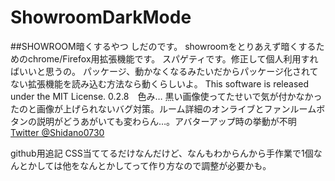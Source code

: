 # ShowroomDarkMode
##SHOWROOM暗くするやつ
しだのです。
showroomをとりあえず暗くするためのchrome/Firefox用拡張機能です。
スパゲティです。修正して個人利用すればいいと思うの。
パッケージ、動かなくなるみたいだからパッケージ化されてない拡張機能を読み込む方法なら動くらしいよ。
This software is released under the MIT License.
0.2.8　色み… 黒い画像使ってたせいで気が付かなかったのと画像が上げられないバグ対策。ルーム詳細のオンライブとファンルームボタンの説明がどうあがいても変わらん…。アバターアップ時の挙動が不明
[Twitter @Shidano0730](https://twitter.com/Shidano0730)

github用追記
CSS当ててるだけなんだけど、なんもわからんから手作業で1個なんとかしては他をなんとかしてって作り方なので調整が必要かも。
